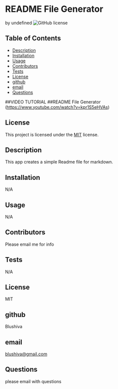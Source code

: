 # README File Generator
  by undefined
  ![GitHub license](https://img.shields.io/badge/license-MIT-blue.svg)

  ## Table of Contents
  
- [Description](##description)
- [Installation](##installation)
- [Usage](#usage)
- [Contributors](##contributing)
- [Tests](##tests)
- [License](##license)
- [github](##github)
- [email](##email)
- [Questions](##questions)

##VIDEO TUTORIAL
##README File Generator (https://www.youtube.com/watch?v=kpr1S5eHVAs)

## License

This project is licensed under the [MIT](https://choosealicense.com/licenses/MIT) license.
## Description
This app creates a simple Readme file for markdown.
## Installation
N/A
## Usage
N/A
## Contributors
Please email me for info
## Tests
N/A
## License
MIT
## github
Blushiva
## email
blushiva@gmail.com
## Questions
please email with questions

